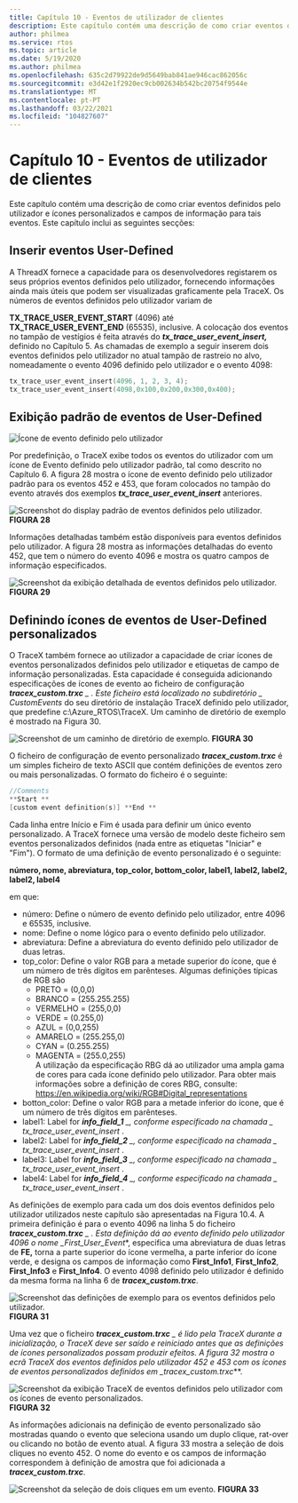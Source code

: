 ```yaml
---
title: Capítulo 10 - Eventos de utilizador de clientes
description: Este capítulo contém uma descrição de como criar eventos definidos pelo utilizador e ícones personalizados e campos de informação para tais eventos.
author: philmea
ms.service: rtos
ms.topic: article
ms.date: 5/19/2020
ms.author: philmea
ms.openlocfilehash: 635c2d79922de9d5649bab841ae946cac862056c
ms.sourcegitcommit: e3d42e1f2920ec9cb002634b542bc20754f9544e
ms.translationtype: MT
ms.contentlocale: pt-PT
ms.lasthandoff: 03/22/2021
ms.locfileid: "104827607"
---
```

# <a name="chapter-10---customer-user-events"></a>Capítulo 10 - Eventos de utilizador de clientes

Este capítulo contém uma descrição de como criar eventos definidos pelo utilizador e ícones personalizados e campos de informação para tais eventos. Este capítulo inclui as seguintes secções: 

## <a name="inserting-user-defined-events"></a>Inserir eventos User-Defined

A ThreadX fornece a capacidade para os desenvolvedores registarem os seus próprios eventos definidos pelo utilizador, fornecendo informações ainda mais úteis que podem ser visualizadas graficamente pela TraceX. Os números de eventos definidos pelo utilizador variam de

**TX_TRACE_USER_EVENT_START** (4096) até **TX_TRACE_USER_EVENT_END** (65535), inclusive. A colocação dos eventos no tampão de vestígios é feita através do ***tx_trace_user_event_insert,*** definido no Capítulo 5. As chamadas de exemplo a seguir inserem dois eventos definidos pelo utilizador no atual tampão de rastreio no alvo, nomeadamente o evento 4096 definido pelo utilizador e o evento 4098:

```c
tx_trace_user_event_insert(4096, 1, 2, 3, 4);
tx_trace_user_event_insert(4098,0x100,0x200,0x300,0x400);
```

## <a name="default-display-of-user-defined-events"></a>Exibição padrão de eventos de User-Defined

![Ícone de evento definido pelo utilizador](./media/user-guide/tx-events/image0.png)

Por predefinição, o TraceX exibe todos os eventos do utilizador com um ícone de Evento definido pelo utilizador padrão, tal como descrito no Capítulo 6. A figura 28 mostra o ícone de evento definido pelo utilizador padrão para os eventos 452 e 453, que foram colocados no tampão do evento através dos exemplos ***tx_trace_user_event_insert*** anteriores.

![Screenshot do display padrão de eventos definidos pelo utilizador. ](./media/user-guide/10.1.png)
 **FIGURA 28**

Informações detalhadas também estão disponíveis para eventos definidos pelo utilizador. A figura 28 mostra as informações detalhadas do evento 452, que tem o número do evento 4096 e mostra os quatro campos de informação especificados.

![Screenshot da exibição detalhada de eventos definidos pelo utilizador. ](./media/user-guide/10.2.png)
 **FIGURA 29**

## <a name="defining-custom-user-defined-event-icons"></a>Definindo ícones de eventos de User-Defined personalizados

O TraceX também fornece ao utilizador a capacidade de criar ícones de eventos personalizados definidos pelo utilizador e etiquetas de campo de informação personalizadas. Esta capacidade é conseguida adicionando especificações de ícones de evento ao ficheiro de configuração ***tracex_custom.trxc** _ . Este ficheiro está localizado no subdiretório _ *_CustomEvents_** do seu diretório de instalação TraceX definido pelo utilizador, que predefine c:\Azure_RTOS\TraceX. Um caminho de diretório de exemplo é mostrado na Figura 30.

![Screenshot de um caminho de diretório de exemplo. ](./media/user-guide/custom_events_folder.png)
 **FIGURA 30**

O ficheiro de configuração de evento personalizado ***tracex_custom.trxc*** é um simples ficheiro de texto ASCII que contém definições de eventos zero ou mais personalizadas. O formato do ficheiro é o seguinte:

```c
//Comments
**Start **
[custom event definition(s)] **End **
```

Cada linha entre Início e Fim é usada para definir um único evento personalizado. A TraceX fornece uma versão de modelo deste ficheiro sem eventos personalizados definidos (nada entre as etiquetas "Iniciar" e "Fim"). O formato de uma definição de evento personalizado é o seguinte:

**número, nome, abreviatura, top_color, bottom_color, label1, label2, label2, label2, label4**

em que:

- número: Define o número de evento definido pelo utilizador, entre 4096 e 65535, inclusive.</th>
- nome: Define o nome lógico para o evento definido pelo utilizador.</td>
- abreviatura: Define a abreviatura do evento definido pelo utilizador de duas letras.</td>
- top_color: Define o valor RGB para a metade superior do ícone, que é um número de três dígitos em parênteses. Algumas definições típicas de RGB são
  - PRETO = (0,0,0)       
  - BRANCO = (255.255.255)
  - VERMELHO = (255,0,0)     
  - VERDE = (0.255,0)     
  - AZUL = (0,0,255)     
  - AMARELO = (255.255,0)   
  - CYAN = (0.255.255)   
  - MAGENTA = (255.0,255)   
  A utilização da especificação RBG dá ao utilizador uma ampla gama de cores para cada ícone definido pelo utilizador. Para obter mais informações sobre a definição de cores RBG, consulte: https://en.wikipedia.org/wiki/RGB#Digital_representations
- botton_color: Define o valor RGB para a metade inferior do ícone, que é um número de três dígitos em parênteses.
- label1: Label for ***info_field_1** _, conforme especificado na chamada _ *_tx_trace_user_event_insert_** .
- label2: Label for ***info_field_2** _, conforme especificado na chamada _ *_tx_trace_user_event_insert_** .
- label3: Label for ***info_field_3** _, conforme especificado na chamada _ *_tx_trace_user_event_insert_** .
- label4: Label for ***info_field_4** _, conforme especificado na chamada _ *_tx_trace_user_event_insert_** .

As definições de exemplo para cada um dos dois eventos definidos pelo utilizador utilizados neste capítulo são apresentadas na Figura 10.4. A primeira definição é para o evento 4096 na linha 5 do ficheiro ***tracex_custom.trxc** _ . Esta definição dá ao evento definido pelo utilizador 4096 o nome _*First_User_Event***, especifica uma abreviatura de duas letras de **FE,** torna a parte superior do ícone vermelha, a parte inferior do ícone verde, e designa os campos de informação como **First_Info1**, **First_Info2**, **First_Info3** e **First_Info4**. O evento 4098 definido pelo utilizador é definido da mesma forma na linha 6 de **_tracex_custom.trxc_**.

![Screenshot das definições de exemplo para os eventos definidos pelo utilizador. ](./media/user-guide/10.4.png)
 **FIGURA 31**

Uma vez que o ficheiro ***tracex_custom.trxc** _ é lido pela TraceX durante a inicialização, o TraceX deve ser saído e reiniciado antes que as definições de ícones personalizados possam produzir efeitos. A figura 32 mostra o ecrã TraceX dos eventos definidos pelo utilizador 452 e 453 com os ícones de eventos personalizados definidos em _*_tracex_custom.trxc_**.

![Screenshot da exibição TraceX de eventos definidos pelo utilizador com os ícones de evento personalizados. ](./media/user-guide/10.5.png)
 **FIGURA 32**

As informações adicionais na definição de evento personalizado são mostradas quando o evento que seleciona usando um duplo clique, rat-over ou clicando no botão de evento atual. A figura 33 mostra a seleção de dois cliques no evento 452. O nome do evento e os campos de informação correspondem à definição de amostra que foi adicionada a ***tracex_custom.trxc***.

![Screenshot da seleção de dois cliques em um evento. ](./media/user-guide/10.6.png)
 **FIGURA 33**
